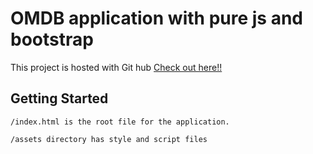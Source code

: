 # OMDB application with pure js and bootstrap

This project is hosted with Git hub [Check out here!!](https://yogeshw007.github.io/OMDB-movie-app/)

## Getting Started

```
/index.html is the root file for the application.

/assets directory has style and script files

```